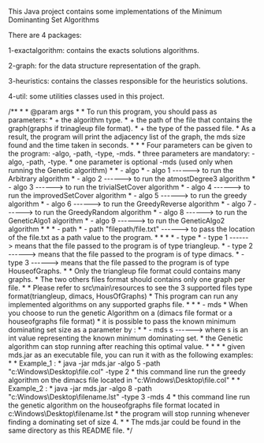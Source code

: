 This Java project contains some implementations of the Minimum Dominanting Set Algorithms

There are 4 packages:

1-exactalgorithm: contains the exacts solutions algorithms.

2-graph: for the data structure representation of the graph.

3-heuristics: contains the classes responsible for the heuristics solutions.

4-util: some utilities classes used in this project.

 /**
     *
     * @param args
     *
     * To run this program, you should pass as parameters:
     *  + the algorithm type.
     *  + the path of the file that contains the graph(graphs if trinagleup file format).
     *  + the type of the passed file.
     * As a result, the program will print the adjacency list of the graph, the mds size found  and the time taken in seconds.
     *
     *
     * Four parameters can be given to the program: -algo, -path, -type, -mds.
     * three parameters are mandatory: -algo, -path, -type.
     * one parameter is optional -mds (used only when running the Genetic algorithm)
     *
     *      - algo
     * - algo 1 ------> to run the Arbitrary algorithm
     * - algo 2 ------> to run the atmostDegree3 algorithm
     * - algo 3 ------> to run the trivialSetCover algorithm
     * - algo 4 ------> to run the improvedSetCover algorithm
     * - algo 5 ------> to run the greedy algorithm
     * - algo 6 ------> to run the GreedyReverse algorithm
     * - algo 7 ------> to run the GreedyRandom algorithm
     * - algo 8 ------> to run the GeneticAlgo1 algorithm
     * - algo 9 ------> to run the GeneticAlgo2 algorithm
     *
     *
     *      - path
     * - path  "filepath/file.txt" ------> to pass the location of the file.txt as a path value to the program.
     *
     *
     *
     *      - type
     * - type 1 ------> means that the file passed to the program is of type triangleup.
     * - type 2 ------> means that the file passed to the program is of type dimacs.
     * - type 3 ------> means that the file passed to the program is of type HouseofGraphs.
     *
     * Only the triangleup file format could contains many graphs.
     * The two others files format should contains only one graph per file.
     *
     * Please refer to src\main\resources to see the 3 supported files type format(triangleup, dimacs, HousOfGraphs)
     * This program can run any implemented algorithms on any supported graphs file.
     *
     *
     *      - mds
     *  When you choose to run the genetic Algorithm on a (dimacs file format or a houseofgraphs file format)
     *  it is possible to pass the known minimum dominating set size as a parameter by :
     *
     * - mds s ------> where s is an int value representing the known minimum dominating set.
     *                 the Genetic algorithm can stop running after reaching this optimal value.
     *
     *
     *
     * given mds.jar as an executable file, you can run it with as the following examples:
     *
     * Example_1 :
     * java -jar mds.jar -algo 5 -path "c:Windows\Desktop\file.col" -type 2
     * this command line run the greedy algorithm on the dimacs file located in "c:Windows\Desktop\file.col"
     *
     * Example_2 :
     * java -jar mds.jar -algo 8 -path "c:Windows\Desktop\filename.lst" -type 3 -mds 4
     * this command line run the genetic algorithm on the houseofgraphs file format located in c:Windows\Desktop\filename.lst
     * the program will stop running whenever finding a dominating set of size 4.
     *
     * The mds.jar could be found in the same directory as this README file.
     */

